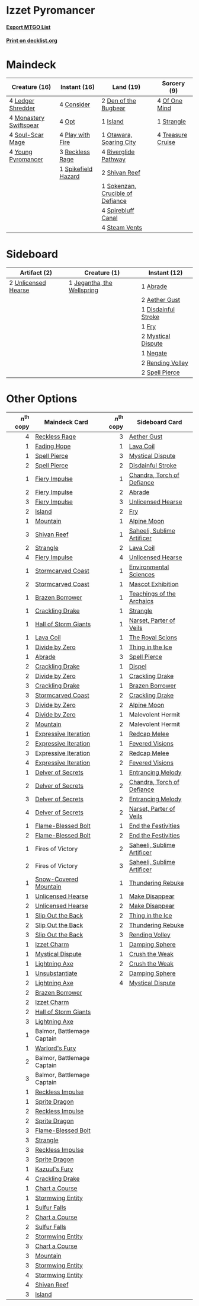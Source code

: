 # Izzet Pyromancer

#### [Export MTGO List](../collection/Izzet%20Pyromancer/Izzet%20Pyromancer.txt)
#### [Print on decklist.org](http://decklist.org/?deckmain=4%09Consider%0A2%09Den%20of%20the%20Bugbear%0A1%09Island%0A4%09Ledger%20Shredder%0A4%09Monastery%20Swiftspear%0A4%09Of%20One%20Mind%0A4%09Opt%0A1%09Otawara,%20Soaring%20City%0A4%09Play%20with%20Fire%0A3%09Reckless%20Rage%0A4%09Riverglide%20Pathway%0A2%09Shivan%20Reef%0A1%09Sokenzan,%20Crucible%20of%20Defiance%0A4%09Soul-Scar%20Mage%0A1%09Spikefield%20Hazard%0A4%09Spirebluff%20Canal%0A4%09Steam%20Vents%0A1%09Strangle%0A4%09Treasure%20Cruise%0A4%09Young%20Pyromancer&deckside=1%09Abrade%0A2%09Aether%20Gust%0A1%09Disdainful%20Stroke%0A1%09Fry%0A1%09Jegantha,%20the%20Wellspring%0A2%09Mystical%20Dispute%0A1%09Negate%0A2%09Rending%20Volley%0A2%09Spell%20Pierce%0A2%09Unlicensed%20Hearse)
# Maindeck

|                                          Creature (16)                                          |                                         Instant (16)                                         |                                                 Land (19)                                                 |                                        Sorcery (9)                                         |
|-------------------------------------------------------------------------------------------------|----------------------------------------------------------------------------------------------|-----------------------------------------------------------------------------------------------------------|--------------------------------------------------------------------------------------------|
|4 [Ledger Shredder](http://gatherer.wizards.com/Pages/Card/Details.aspx?multiverseid=555247)     |4 [Consider](http://gatherer.wizards.com/Pages/Card/Details.aspx?multiverseid=534803)         |2 [Den of the Bugbear](http://gatherer.wizards.com/Pages/Card/Details.aspx?multiverseid=527541)            |4 [Of One Mind](http://gatherer.wizards.com/Pages/Card/Details.aspx?multiverseid=479580)    |
|4 [Monastery Swiftspear](http://gatherer.wizards.com/Pages/Card/Details.aspx?multiverseid=438706)|4 [Opt](http://gatherer.wizards.com/Pages/Card/Details.aspx?multiverseid=442948)              |1 [Island](http://gatherer.wizards.com/Pages/Card/Details.aspx?multiverseid=439857)                        |1 [Strangle](http://gatherer.wizards.com/Pages/Card/Details.aspx?multiverseid=555326)       |
|4 [Soul-Scar Mage](http://gatherer.wizards.com/Pages/Card/Details.aspx?multiverseid=426850)      |4 [Play with Fire](http://gatherer.wizards.com/Pages/Card/Details.aspx?multiverseid=534933)   |1 [Otawara, Soaring City](http://gatherer.wizards.com/Pages/Card/Details.aspx?multiverseid=548584)         |4 [Treasure Cruise](http://gatherer.wizards.com/Pages/Card/Details.aspx?multiverseid=420718)|
|4 [Young Pyromancer](http://gatherer.wizards.com/Pages/Card/Details.aspx?multiverseid=426592)    |3 [Reckless Rage](http://gatherer.wizards.com/Pages/Card/Details.aspx?multiverseid=439767)    |4 [Riverglide Pathway](http://gatherer.wizards.com/Pages/Card/Details.aspx?multiverseid=491920)            |                                                                                            |
|                                                                                                 |1 [Spikefield Hazard](http://gatherer.wizards.com/Pages/Card/Details.aspx?multiverseid=491809)|2 [Shivan Reef](http://gatherer.wizards.com/Pages/Card/Details.aspx?multiverseid=129731)                   |                                                                                            |
|                                                                                                 |                                                                                              |1 [Sokenzan, Crucible of Defiance](http://gatherer.wizards.com/Pages/Card/Details.aspx?multiverseid=548589)|                                                                                            |
|                                                                                                 |                                                                                              |4 [Spirebluff Canal](http://gatherer.wizards.com/Pages/Card/Details.aspx?multiverseid=417822)              |                                                                                            |
|                                                                                                 |                                                                                              |4 [Steam Vents](http://gatherer.wizards.com/Pages/Card/Details.aspx?multiverseid=405109)                   |                                                                                            |


# Sideboard

|                                         Artifact (2)                                         |                                            Creature (1)                                             |                                         Instant (12)                                         |
|----------------------------------------------------------------------------------------------|-----------------------------------------------------------------------------------------------------|----------------------------------------------------------------------------------------------|
|2 [Unlicensed Hearse](http://gatherer.wizards.com/Pages/Card/Details.aspx?multiverseid=555447)|1 [Jegantha, the Wellspring](http://gatherer.wizards.com/Pages/Card/Details.aspx?multiverseid=479742)|1 [Abrade](http://gatherer.wizards.com/Pages/Card/Details.aspx?multiverseid=430772)           |
|                                                                                              |                                                                                                     |2 [Aether Gust](http://gatherer.wizards.com/Pages/Card/Details.aspx?multiverseid=466796)      |
|                                                                                              |                                                                                                     |1 [Disdainful Stroke](http://gatherer.wizards.com/Pages/Card/Details.aspx?multiverseid=420705)|
|                                                                                              |                                                                                                     |1 [Fry](http://gatherer.wizards.com/Pages/Card/Details.aspx?multiverseid=466894)              |
|                                                                                              |                                                                                                     |2 [Mystical Dispute](http://gatherer.wizards.com/Pages/Card/Details.aspx?multiverseid=473020) |
|                                                                                              |                                                                                                     |1 [Negate](http://gatherer.wizards.com/Pages/Card/Details.aspx?multiverseid=423707)           |
|                                                                                              |                                                                                                     |2 [Rending Volley](http://gatherer.wizards.com/Pages/Card/Details.aspx?multiverseid=394663)   |
|                                                                                              |                                                                                                     |2 [Spell Pierce](http://gatherer.wizards.com/Pages/Card/Details.aspx?multiverseid=425876)     |


# Other Options

|*n*<sup>th</sup> copy|                                         Maindeck Card                                          |*n*<sup>th</sup> copy|                                           Sideboard Card                                            |
|--------------------:|------------------------------------------------------------------------------------------------|--------------------:|-----------------------------------------------------------------------------------------------------|
|                    4|[Reckless Rage](http://gatherer.wizards.com/Pages/Card/Details.aspx?multiverseid=439767)        |                    3|[Aether Gust](http://gatherer.wizards.com/Pages/Card/Details.aspx?multiverseid=466796)               |
|                    1|[Fading Hope](http://gatherer.wizards.com/Pages/Card/Details.aspx?multiverseid=534812)          |                    1|[Lava Coil](http://gatherer.wizards.com/Pages/Card/Details.aspx?multiverseid=452858)                 |
|                    1|[Spell Pierce](http://gatherer.wizards.com/Pages/Card/Details.aspx?multiverseid=425876)         |                    3|[Mystical Dispute](http://gatherer.wizards.com/Pages/Card/Details.aspx?multiverseid=473020)          |
|                    2|[Spell Pierce](http://gatherer.wizards.com/Pages/Card/Details.aspx?multiverseid=425876)         |                    2|[Disdainful Stroke](http://gatherer.wizards.com/Pages/Card/Details.aspx?multiverseid=420705)         |
|                    1|[Fiery Impulse](http://gatherer.wizards.com/Pages/Card/Details.aspx?multiverseid=398516)        |                    1|[Chandra, Torch of Defiance](http://gatherer.wizards.com/Pages/Card/Details.aspx?multiverseid=417683)|
|                    2|[Fiery Impulse](http://gatherer.wizards.com/Pages/Card/Details.aspx?multiverseid=398516)        |                    2|[Abrade](http://gatherer.wizards.com/Pages/Card/Details.aspx?multiverseid=430772)                    |
|                    3|[Fiery Impulse](http://gatherer.wizards.com/Pages/Card/Details.aspx?multiverseid=398516)        |                    3|[Unlicensed Hearse](http://gatherer.wizards.com/Pages/Card/Details.aspx?multiverseid=555447)         |
|                    2|[Island](http://gatherer.wizards.com/Pages/Card/Details.aspx?multiverseid=439857)               |                    2|[Fry](http://gatherer.wizards.com/Pages/Card/Details.aspx?multiverseid=466894)                       |
|                    1|[Mountain](http://gatherer.wizards.com/Pages/Card/Details.aspx?multiverseid=439859)             |                    1|[Alpine Moon](http://gatherer.wizards.com/Pages/Card/Details.aspx?multiverseid=447264)               |
|                    3|[Shivan Reef](http://gatherer.wizards.com/Pages/Card/Details.aspx?multiverseid=129731)          |                    1|[Saheeli, Sublime Artificer](http://gatherer.wizards.com/Pages/Card/Details.aspx?multiverseid=461161)|
|                    2|[Strangle](http://gatherer.wizards.com/Pages/Card/Details.aspx?multiverseid=555326)             |                    2|[Lava Coil](http://gatherer.wizards.com/Pages/Card/Details.aspx?multiverseid=452858)                 |
|                    4|[Fiery Impulse](http://gatherer.wizards.com/Pages/Card/Details.aspx?multiverseid=398516)        |                    4|[Unlicensed Hearse](http://gatherer.wizards.com/Pages/Card/Details.aspx?multiverseid=555447)         |
|                    1|[Stormcarved Coast](http://gatherer.wizards.com/Pages/Card/Details.aspx?multiverseid=541141)    |                    1|[Environmental Sciences](http://gatherer.wizards.com/Pages/Card/Details.aspx?multiverseid=513477)    |
|                    2|[Stormcarved Coast](http://gatherer.wizards.com/Pages/Card/Details.aspx?multiverseid=541141)    |                    1|[Mascot Exhibition](http://gatherer.wizards.com/Pages/Card/Details.aspx?multiverseid=513481)         |
|                    1|[Brazen Borrower](http://gatherer.wizards.com/Pages/Card/Details.aspx?multiverseid=473001)      |                    1|[Teachings of the Archaics](http://gatherer.wizards.com/Pages/Card/Details.aspx?multiverseid=513534) |
|                    1|[Crackling Drake](http://gatherer.wizards.com/Pages/Card/Details.aspx?multiverseid=452913)      |                    1|[Strangle](http://gatherer.wizards.com/Pages/Card/Details.aspx?multiverseid=555326)                  |
|                    1|[Hall of Storm Giants](http://gatherer.wizards.com/Pages/Card/Details.aspx?multiverseid=527544) |                    1|[Narset, Parter of Veils](http://gatherer.wizards.com/Pages/Card/Details.aspx?multiverseid=460988)   |
|                    1|[Lava Coil](http://gatherer.wizards.com/Pages/Card/Details.aspx?multiverseid=452858)            |                    1|[The Royal Scions](http://gatherer.wizards.com/Pages/Card/Details.aspx?multiverseid=473161)          |
|                    1|[Divide by Zero](http://gatherer.wizards.com/Pages/Card/Details.aspx?multiverseid=513518)       |                    1|[Thing in the Ice](http://gatherer.wizards.com/Pages/Card/Details.aspx?multiverseid=409836)          |
|                    1|[Abrade](http://gatherer.wizards.com/Pages/Card/Details.aspx?multiverseid=430772)               |                    3|[Spell Pierce](http://gatherer.wizards.com/Pages/Card/Details.aspx?multiverseid=425876)              |
|                    2|[Crackling Drake](http://gatherer.wizards.com/Pages/Card/Details.aspx?multiverseid=452913)      |                    1|[Dispel](http://gatherer.wizards.com/Pages/Card/Details.aspx?multiverseid=401858)                    |
|                    2|[Divide by Zero](http://gatherer.wizards.com/Pages/Card/Details.aspx?multiverseid=513518)       |                    1|[Crackling Drake](http://gatherer.wizards.com/Pages/Card/Details.aspx?multiverseid=452913)           |
|                    3|[Crackling Drake](http://gatherer.wizards.com/Pages/Card/Details.aspx?multiverseid=452913)      |                    1|[Brazen Borrower](http://gatherer.wizards.com/Pages/Card/Details.aspx?multiverseid=473001)           |
|                    3|[Stormcarved Coast](http://gatherer.wizards.com/Pages/Card/Details.aspx?multiverseid=541141)    |                    2|[Crackling Drake](http://gatherer.wizards.com/Pages/Card/Details.aspx?multiverseid=452913)           |
|                    3|[Divide by Zero](http://gatherer.wizards.com/Pages/Card/Details.aspx?multiverseid=513518)       |                    2|[Alpine Moon](http://gatherer.wizards.com/Pages/Card/Details.aspx?multiverseid=447264)               |
|                    4|[Divide by Zero](http://gatherer.wizards.com/Pages/Card/Details.aspx?multiverseid=513518)       |                    1|Malevolent Hermit                                                                                    |
|                    2|[Mountain](http://gatherer.wizards.com/Pages/Card/Details.aspx?multiverseid=439859)             |                    2|Malevolent Hermit                                                                                    |
|                    1|[Expressive Iteration](http://gatherer.wizards.com/Pages/Card/Details.aspx?multiverseid=513678) |                    1|[Redcap Melee](http://gatherer.wizards.com/Pages/Card/Details.aspx?multiverseid=473097)              |
|                    2|[Expressive Iteration](http://gatherer.wizards.com/Pages/Card/Details.aspx?multiverseid=513678) |                    1|[Fevered Visions](http://gatherer.wizards.com/Pages/Card/Details.aspx?multiverseid=410009)           |
|                    3|[Expressive Iteration](http://gatherer.wizards.com/Pages/Card/Details.aspx?multiverseid=513678) |                    2|[Redcap Melee](http://gatherer.wizards.com/Pages/Card/Details.aspx?multiverseid=473097)              |
|                    4|[Expressive Iteration](http://gatherer.wizards.com/Pages/Card/Details.aspx?multiverseid=513678) |                    2|[Fevered Visions](http://gatherer.wizards.com/Pages/Card/Details.aspx?multiverseid=410009)           |
|                    1|[Delver of Secrets](http://gatherer.wizards.com/Pages/Card/Details.aspx?multiverseid=226749)    |                    1|[Entrancing Melody](http://gatherer.wizards.com/Pages/Card/Details.aspx?multiverseid=435207)         |
|                    2|[Delver of Secrets](http://gatherer.wizards.com/Pages/Card/Details.aspx?multiverseid=226749)    |                    2|[Chandra, Torch of Defiance](http://gatherer.wizards.com/Pages/Card/Details.aspx?multiverseid=417683)|
|                    3|[Delver of Secrets](http://gatherer.wizards.com/Pages/Card/Details.aspx?multiverseid=226749)    |                    2|[Entrancing Melody](http://gatherer.wizards.com/Pages/Card/Details.aspx?multiverseid=435207)         |
|                    4|[Delver of Secrets](http://gatherer.wizards.com/Pages/Card/Details.aspx?multiverseid=226749)    |                    2|[Narset, Parter of Veils](http://gatherer.wizards.com/Pages/Card/Details.aspx?multiverseid=460988)   |
|                    1|[Flame-Blessed Bolt](http://gatherer.wizards.com/Pages/Card/Details.aspx?multiverseid=541014)   |                    1|[End the Festivities](http://gatherer.wizards.com/Pages/Card/Details.aspx?multiverseid=541010)       |
|                    2|[Flame-Blessed Bolt](http://gatherer.wizards.com/Pages/Card/Details.aspx?multiverseid=541014)   |                    2|[End the Festivities](http://gatherer.wizards.com/Pages/Card/Details.aspx?multiverseid=541010)       |
|                    1|Fires of Victory                                                                                |                    2|[Saheeli, Sublime Artificer](http://gatherer.wizards.com/Pages/Card/Details.aspx?multiverseid=461161)|
|                    2|Fires of Victory                                                                                |                    3|[Saheeli, Sublime Artificer](http://gatherer.wizards.com/Pages/Card/Details.aspx?multiverseid=461161)|
|                    1|[Snow-Covered Mountain](http://gatherer.wizards.com/Pages/Card/Details.aspx?multiverseid=121233)|                    1|[Thundering Rebuke](http://gatherer.wizards.com/Pages/Card/Details.aspx?multiverseid=491814)         |
|                    1|[Unlicensed Hearse](http://gatherer.wizards.com/Pages/Card/Details.aspx?multiverseid=555447)    |                    1|[Make Disappear](http://gatherer.wizards.com/Pages/Card/Details.aspx?multiverseid=555250)            |
|                    2|[Unlicensed Hearse](http://gatherer.wizards.com/Pages/Card/Details.aspx?multiverseid=555447)    |                    2|[Make Disappear](http://gatherer.wizards.com/Pages/Card/Details.aspx?multiverseid=555250)            |
|                    1|[Slip Out the Back](http://gatherer.wizards.com/Pages/Card/Details.aspx?multiverseid=555263)    |                    2|[Thing in the Ice](http://gatherer.wizards.com/Pages/Card/Details.aspx?multiverseid=409836)          |
|                    2|[Slip Out the Back](http://gatherer.wizards.com/Pages/Card/Details.aspx?multiverseid=555263)    |                    2|[Thundering Rebuke](http://gatherer.wizards.com/Pages/Card/Details.aspx?multiverseid=491814)         |
|                    3|[Slip Out the Back](http://gatherer.wizards.com/Pages/Card/Details.aspx?multiverseid=555263)    |                    3|[Rending Volley](http://gatherer.wizards.com/Pages/Card/Details.aspx?multiverseid=394663)            |
|                    1|[Izzet Charm](http://gatherer.wizards.com/Pages/Card/Details.aspx?multiverseid=338413)          |                    1|[Damping Sphere](http://gatherer.wizards.com/Pages/Card/Details.aspx?multiverseid=443101)            |
|                    1|[Mystical Dispute](http://gatherer.wizards.com/Pages/Card/Details.aspx?multiverseid=473020)     |                    1|[Crush the Weak](http://gatherer.wizards.com/Pages/Card/Details.aspx?multiverseid=503740)            |
|                    1|[Lightning Axe](http://gatherer.wizards.com/Pages/Card/Details.aspx?multiverseid=409925)        |                    2|[Crush the Weak](http://gatherer.wizards.com/Pages/Card/Details.aspx?multiverseid=503740)            |
|                    1|[Unsubstantiate](http://gatherer.wizards.com/Pages/Card/Details.aspx?multiverseid=414374)       |                    2|[Damping Sphere](http://gatherer.wizards.com/Pages/Card/Details.aspx?multiverseid=443101)            |
|                    2|[Lightning Axe](http://gatherer.wizards.com/Pages/Card/Details.aspx?multiverseid=409925)        |                    4|[Mystical Dispute](http://gatherer.wizards.com/Pages/Card/Details.aspx?multiverseid=473020)          |
|                    2|[Brazen Borrower](http://gatherer.wizards.com/Pages/Card/Details.aspx?multiverseid=473001)      |                     |                                                                                                     |
|                    2|[Izzet Charm](http://gatherer.wizards.com/Pages/Card/Details.aspx?multiverseid=338413)          |                     |                                                                                                     |
|                    2|[Hall of Storm Giants](http://gatherer.wizards.com/Pages/Card/Details.aspx?multiverseid=527544) |                     |                                                                                                     |
|                    3|[Lightning Axe](http://gatherer.wizards.com/Pages/Card/Details.aspx?multiverseid=409925)        |                     |                                                                                                     |
|                    1|Balmor, Battlemage Captain                                                                      |                     |                                                                                                     |
|                    1|[Warlord's Fury](http://gatherer.wizards.com/Pages/Card/Details.aspx?multiverseid=443039)       |                     |                                                                                                     |
|                    2|Balmor, Battlemage Captain                                                                      |                     |                                                                                                     |
|                    3|Balmor, Battlemage Captain                                                                      |                     |                                                                                                     |
|                    1|[Reckless Impulse](http://gatherer.wizards.com/Pages/Card/Details.aspx?multiverseid=541032)     |                     |                                                                                                     |
|                    1|[Sprite Dragon](http://gatherer.wizards.com/Pages/Card/Details.aspx?multiverseid=479731)        |                     |                                                                                                     |
|                    2|[Reckless Impulse](http://gatherer.wizards.com/Pages/Card/Details.aspx?multiverseid=541032)     |                     |                                                                                                     |
|                    2|[Sprite Dragon](http://gatherer.wizards.com/Pages/Card/Details.aspx?multiverseid=479731)        |                     |                                                                                                     |
|                    3|[Flame-Blessed Bolt](http://gatherer.wizards.com/Pages/Card/Details.aspx?multiverseid=541014)   |                     |                                                                                                     |
|                    3|[Strangle](http://gatherer.wizards.com/Pages/Card/Details.aspx?multiverseid=555326)             |                     |                                                                                                     |
|                    3|[Reckless Impulse](http://gatherer.wizards.com/Pages/Card/Details.aspx?multiverseid=541032)     |                     |                                                                                                     |
|                    3|[Sprite Dragon](http://gatherer.wizards.com/Pages/Card/Details.aspx?multiverseid=479731)        |                     |                                                                                                     |
|                    1|[Kazuul's Fury](http://gatherer.wizards.com/Pages/Card/Details.aspx?multiverseid=491786)        |                     |                                                                                                     |
|                    4|[Crackling Drake](http://gatherer.wizards.com/Pages/Card/Details.aspx?multiverseid=452913)      |                     |                                                                                                     |
|                    1|[Chart a Course](http://gatherer.wizards.com/Pages/Card/Details.aspx?multiverseid=435200)       |                     |                                                                                                     |
|                    1|[Stormwing Entity](http://gatherer.wizards.com/Pages/Card/Details.aspx?multiverseid=488253)     |                     |                                                                                                     |
|                    1|[Sulfur Falls](http://gatherer.wizards.com/Pages/Card/Details.aspx?multiverseid=443135)         |                     |                                                                                                     |
|                    2|[Chart a Course](http://gatherer.wizards.com/Pages/Card/Details.aspx?multiverseid=435200)       |                     |                                                                                                     |
|                    2|[Sulfur Falls](http://gatherer.wizards.com/Pages/Card/Details.aspx?multiverseid=443135)         |                     |                                                                                                     |
|                    2|[Stormwing Entity](http://gatherer.wizards.com/Pages/Card/Details.aspx?multiverseid=488253)     |                     |                                                                                                     |
|                    3|[Chart a Course](http://gatherer.wizards.com/Pages/Card/Details.aspx?multiverseid=435200)       |                     |                                                                                                     |
|                    3|[Mountain](http://gatherer.wizards.com/Pages/Card/Details.aspx?multiverseid=439859)             |                     |                                                                                                     |
|                    3|[Stormwing Entity](http://gatherer.wizards.com/Pages/Card/Details.aspx?multiverseid=488253)     |                     |                                                                                                     |
|                    4|[Stormwing Entity](http://gatherer.wizards.com/Pages/Card/Details.aspx?multiverseid=488253)     |                     |                                                                                                     |
|                    4|[Shivan Reef](http://gatherer.wizards.com/Pages/Card/Details.aspx?multiverseid=129731)          |                     |                                                                                                     |
|                    3|[Island](http://gatherer.wizards.com/Pages/Card/Details.aspx?multiverseid=439857)               |                     |                                                                                                     |

